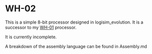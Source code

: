 # WH-02

This is a simple 8-bit processor designed in logisim_evolution.
It is a successor to my [WH-01](https://github.com/hodgeswt/WH-01) processor.

It is currently incomplete.

A breakdown of the assembly language can be found in Assembly.md